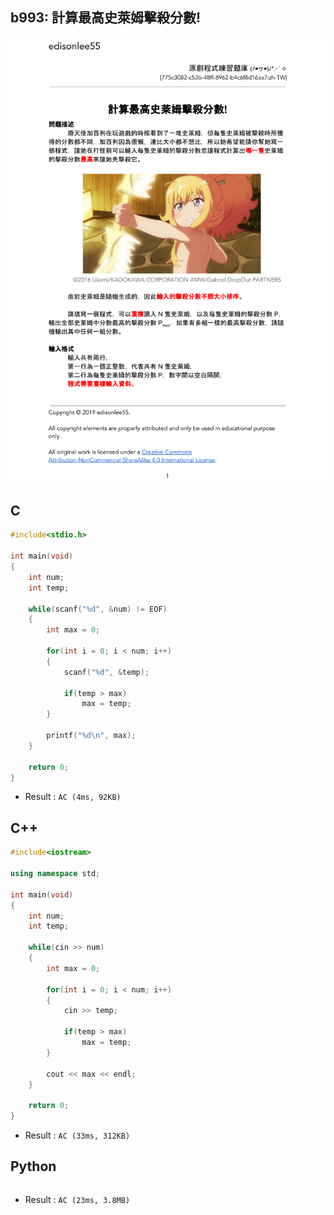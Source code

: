## b993: 計算最高史萊姆擊殺分數!
![b993](https://github.com/Offliners/ZeroJugde-writeup/blob/master/%E5%8E%9F%E5%89%B5%E4%B8%8D%E5%88%86%E9%A1%9E%E9%A1%8C%E5%BA%AB/Contents/b993/b993.png)

## C
```C
#include<stdio.h>

int main(void)
{
	int num;
	int temp;
	
	while(scanf("%d", &num) != EOF)
	{
		int max = 0;
		
		for(int i = 0; i < num; i++)
		{
			scanf("%d", &temp);
			
			if(temp > max)
				max = temp;
		}
		
		printf("%d\n", max);
	}
	
	return 0;
}
```
 * Result : `AC (4ms, 92KB)`

## C++
```C++
#include<iostream>

using namespace std;

int main(void)
{
	int num;
	int temp;
	
	while(cin >> num)
	{
		int max = 0;
		
		for(int i = 0; i < num; i++)
		{
			cin >> temp;
			
			if(temp > max)
				max = temp;
		}
		
		cout << max << endl;
	}
	
	return 0;
}
```
 * Result : `AC (33ms, 312KB)`

## Python
```python

```
 * Result : `AC (23ms, 3.8MB)`
